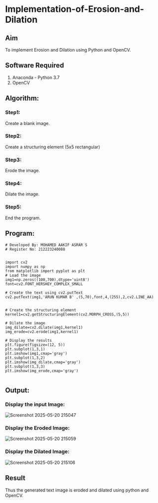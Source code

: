 # Implementation-of-Erosion-and-Dilation
## Aim
To implement Erosion and Dilation using Python and OpenCV.
## Software Required
1. Anaconda - Python 3.7
2. OpenCV
## Algorithm:
### Step1:
Create a blank image.

### Step2:
Create a structuring element (5x5 rectangular)

### Step3:
Erode the image.

### Step4:
Dilate the image.

### Step5:
End the program.

 
## Program:

```
# Developed By: MOHAMED AAKIF ASRAR S
# Register No: 212223240088


import cv2
import numpy as np
from matplotlib import pyplot as plt
# Load the image
img1=np.zeros((100,700),dtype='uint8')
font=cv2.FONT_HERSHEY_COMPLEX_SMALL

# Create the text using cv2.putText
cv2.putText(img1,'ARUN KUMAR B' ,(5,70),font,4,(255),2,cv2.LINE_AA)


# Create the structuring element
kernel1=cv2.getStructuringElement(cv2.MORPH_CROSS,(5,5))

# Dilate the image
img_dilate=cv2.dilate(img1,kernel1)
img_erode=cv2.erode(img1,kernel1)

# Display the results
plt.figure(figsize=(12, 5))
plt.subplot(1,3,1)
plt.imshow(img1,cmap='gray')
plt.subplot(1,3,2)
plt.imshow(img_dilate,cmap='gray')
plt.subplot(1,3,3)
plt.imshow(img_erode,cmap='gray')


```
## Output:

### Display the input Image:
![Screenshot 2025-05-20 215047](https://github.com/user-attachments/assets/e3b656ab-bfba-44f5-ac9d-f0c5b73f5581)

### Display the Eroded Image:
![Screenshot 2025-05-20 215059](https://github.com/user-attachments/assets/600ff025-0807-4ce5-9c5f-6032b28cc6b6)


### Display the Dilated Image:
![Screenshot 2025-05-20 215106](https://github.com/user-attachments/assets/df6ec181-912d-42bb-9c2f-a6e9375be520)


## Result
Thus the generated text image is eroded and dilated using python and OpenCV.
